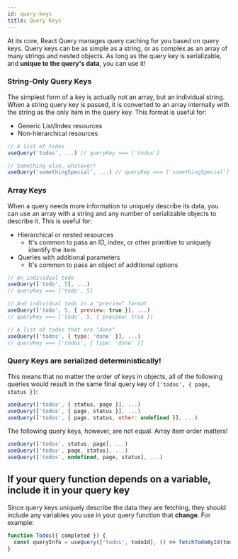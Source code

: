 ```yaml
---
id: query-keys
title: Query Keys
---
```


At its core, React Query manages query caching for you based on query keys. Query keys can be as simple as a string, or as complex as an array of many strings and nested objects. As long as the query key is serializable, and **unique to the query's data**, you can use it!

### String-Only Query Keys

The simplest form of a key is actually not an array, but an individual string. When a string query key is passed, it is converted to an array internally with the string as the only item in the query key. This format is useful for:

- Generic List/Index resources
- Non-hierarchical resources

```js
// A list of todos
useQuery('todos', ...) // queryKey === ['todos']

// Something else, whatever!
useQuery('somethingSpecial', ...) // queryKey === ['somethingSpecial']
```

### Array Keys

When a query needs more information to uniquely describe its data, you can use an array with a string and any number of serializable objects to describe it. This is useful for:

- Hierarchical or nested resources
  - It's common to pass an ID, index, or other primitive to uniquely identify the item
- Queries with additional parameters
  - It's common to pass an object of additional options

```js
// An individual todo
useQuery(['todo', 5], ...)
// queryKey === ['todo', 5]

// And individual todo in a "preview" format
useQuery(['todo', 5, { preview: true }], ...)
// queryKey === ['todo', 5, { preview: true }]

// A list of todos that are "done"
useQuery(['todos', { type: 'done' }], ...)
// queryKey === ['todos', { type: 'done' }]
```

### Query Keys are serialized deterministically!

This means that no matter the order of keys in objects, all of the following queries would result in the same final query key of `['todos', { page, status }]`:

```js
useQuery(['todos', { status, page }], ...)
useQuery(['todos', { page, status }], ...)
useQuery(['todos', { page, status, other: undefined }], ...)
```

The following query keys, however, are not equal. Array item order matters!

```js
useQuery(['todos', status, page], ...)
useQuery(['todos', page, status], ...)
useQuery(['todos', undefined, page, status], ...)
```

## If your query function depends on a variable, include it in your query key

Since query keys uniquely describe the data they are fetching, they should include any variables you use in your query function that **change**. For example:

```js
function Todos({ completed }) {
  const queryInfo = useQuery(['todos', todoId], () => fetchTodoById(todoId))
}
```
